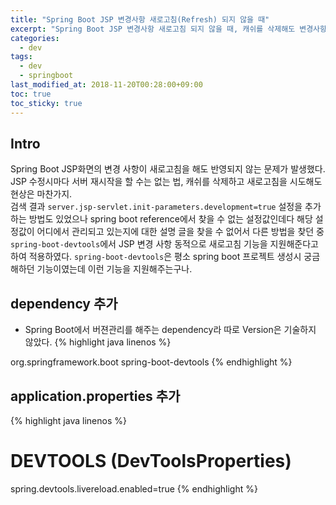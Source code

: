 ```yaml
---
title: "Spring Boot JSP 변경사항 새로고침(Refresh) 되지 않을 때"
excerpt: "Spring Boot JSP 변경사항 새로고침 되지 않을 때, 캐쉬를 삭제해도 변경사항 반영되지 않을 때"
categories: 
  - dev
tags: 
  - dev
  - springboot
last_modified_at: 2018-11-20T00:28:00+09:00
toc: true
toc_sticky: true
---
```


## Intro
Spring Boot JSP화면의 변경 사항이 새로고침을 해도 반영되지 않는 문제가 발생했다. JSP 수정시마다 서버 재시작을 할 수는 없는 법, 캐쉬를 삭제하고 새로고침을 시도해도 현상은 마찬가지.  
검색 결과 `server.jsp-servlet.init-parameters.development=true` 설정을 추가하는 방법도 있었으나 spring boot reference에서 찾을 수 없는 설정값인데다 해당 설정값이 어디에서 관리되고 있는지에 대한 설명 글을 찾을 수 없어서 다른 방법을 찾던 중  
`spring-boot-devtools`에서 JSP 변경 사항 동적으로 새로고침 기능을 지원해준다고 하여 적용하였다. `spring-boot-devtools`은 평소 spring boot 프로젝트 생성시 궁금해하던 기능이였는데 이런 기능을 지원해주는구나.

## dependency 추가
- Spring Boot에서 버젼관리를 해주는 dependency라 따로 Version은 기술하지 않았다.
{% highlight java linenos %}
<dependency>
	<groupId>org.springframework.boot</groupId>
	<artifactId>spring-boot-devtools</artifactId>
</dependency>
{% endhighlight %}

## application.properties 추가
{% highlight java linenos %}
# DEVTOOLS (DevToolsProperties)
spring.devtools.livereload.enabled=true
{% endhighlight %}
